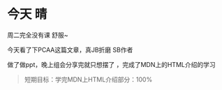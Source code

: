 # 今天 晴 
周二完全没有课 舒服~

今天看了下PCAA这篇文章，真JB折磨 SB作者

做了做ppt，晚上组会分享完就只想摆了 ，完成了MDN上的HTML介绍的学习

>短期目标：学完MDN上HTML介绍部分：100%
